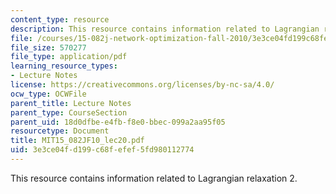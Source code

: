 ```yaml
---
content_type: resource
description: This resource contains information related to Lagrangian relaxation 2.
file: /courses/15-082j-network-optimization-fall-2010/3e3ce04fd199c68fefef5fd980112774_MIT15_082JF10_lec20.pdf
file_size: 570277
file_type: application/pdf
learning_resource_types:
- Lecture Notes
license: https://creativecommons.org/licenses/by-nc-sa/4.0/
ocw_type: OCWFile
parent_title: Lecture Notes
parent_type: CourseSection
parent_uid: 18d0dfbe-e4fb-f8e0-bbec-099a2aa95f05
resourcetype: Document
title: MIT15_082JF10_lec20.pdf
uid: 3e3ce04f-d199-c68f-efef-5fd980112774
---
```

This resource contains information related to Lagrangian relaxation 2.